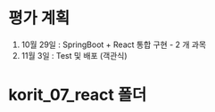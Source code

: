 # 평가 계획

1. 10월 29일 : SpringBoot + React 통합 구현 - 2 개 과목
2. 11월 3일 : Test 및 배포 (객관식)

# korit_07_react 폴더
